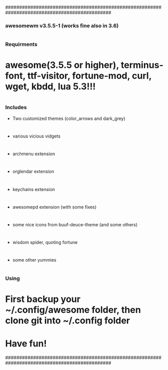 ##############################################################################################
### awesomewm v3.5.5-1 (works fine also in 3.6) 
#
### Requirments
#
# awesome(3.5.5 or higher), terminus-font, ttf-visitor, fortune-mod, curl, wget, kbdd, lua 5.3!!!
#
### Includes
- Two customized themes (color_arrows and dark_grey)
#
- various vicious vidgets
#
- archmenu extension
#
- orglendar extension
#
- keychains extension
#
- awesomepd extension (with some fixes)
#
- some nice icons from buuf-deuce-theme (and some others)
#
- wisdom spider, quoting fortune
#
- some other yummies
#
### Using
#
# First backup your ~/.config/awesome folder, then clone git into ~/.config folder
#
# Have fun!
##############################################################################################
